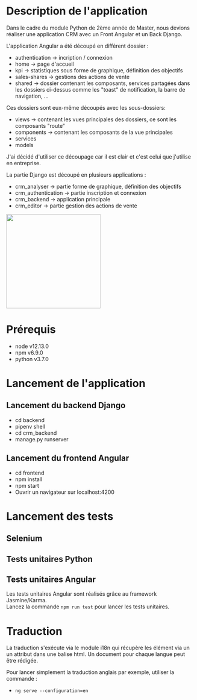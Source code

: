 # Description de l'application 
Dans le cadre du module Python de 2ème année de Master, nous devions réaliser une application CRM avec un Front Angular et un Back Django.

L'application Angular a été découpé en différent dossier :
* authentication -> incription / connexion  
* home -> page d'accueil
* kpi -> statistiques sous forme de graphique, définition des objectifs
* sales-shares -> gestions des actions de vente
* shared -> dossier contenant les composants, services partagées dans les dossiers ci-dessus comme les "toast" de notification, la barre de navigation, ...

Ces dossiers sont eux-même découpés avec les sous-dossiers: 
* views -> contenant les vues principales des dossiers, ce sont les composants "route"
* components -> contenant les composants de la vue principales
* services
* models

J'ai décidé d'utiliser ce découpage car il est clair et c'est celui que j'utilise en entreprise.

La partie Django est découpé en plusieurs applications : 
* crm_analyser -> partie forme de graphique, définition des objectifs
* crm_authentication -> partie inscription et connexion
* crm_backend -> application principale
* crm_editor -> partie gestion des actions de vente



<img src="https://gitlab.com/steevendemay/crm/blob/master/architecture_technique.png" width=250 />

# Prérequis
* node v12.13.0
* npm v6.9.0
* python v3.7.0

# Lancement de l'application 

## Lancement du backend Django
* cd backend 
* pipenv shell
* cd crm_backend
* manage.py runserver

## Lancement du frontend Angular
* cd frontend
* npm install
* npm start
* Ouvrir un navigateur sur localhost:4200


# Lancement des tests 

## Selenium 


## Tests unitaires Python


## Tests unitaires Angular
Les tests unitaires Angular sont réalisés grâce au framework Jasmine/Karma.<br> 
Lancez la commande `npm run test` pour lancer les tests unitaires.

# Traduction
La traduction s'exécute via le module i18n qui récupère les élément via un un attribut dans une balise html.
Un document pour chaque langue peut être rédigée.

Pour lancer simplement la traduction anglais par exemple, utiliser la commande :
* `ng serve --configuration=en`
